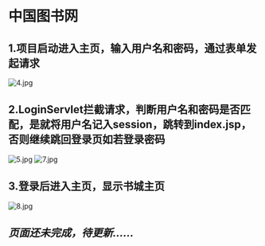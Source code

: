 # 中国图书网
## 1.项目启动进入主页，输入用户名和密码，通过表单发起请求
![4.jpg](http://ww1.sinaimg.cn/large/0068yrkzgy1g7ei3urdbzj30bm097mxc.jpg)

## 2.LoginServlet拦截请求，判断用户名和密码是否匹配，是就将用户名记入session，跳转到index.jsp，否则继续跳回登录页如若登录密码
![5.jpg](http://ww1.sinaimg.cn/large/0068yrkzgy1g7ei8nbpvyj30fp04mmx5.jpg)
![7.jpg](http://ww1.sinaimg.cn/large/0068yrkzgy1g7ei9x1m1kj30bd08nt8y.jpg)

## 3.登录后进入主页，显示书城主页
![8.jpg](http://ww1.sinaimg.cn/large/0068yrkzgy1g7eib9zlw9j31gm0rftgq.jpg)

## *页面还未完成，待更新......*